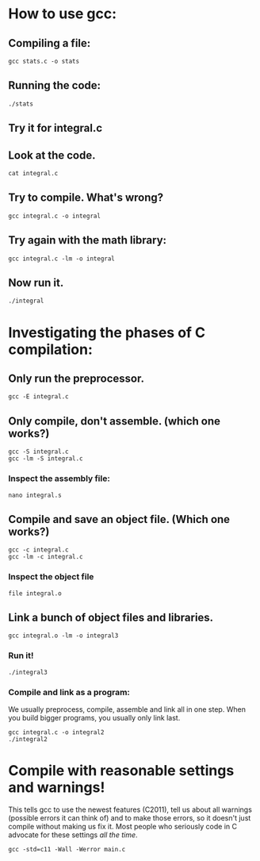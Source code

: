 # How to use gcc:

## Compiling a file:
    gcc stats.c -o stats
## Running the code:
    ./stats
## Try it for integral.c
## Look at the code.
    cat integral.c
## Try to compile. What's wrong?
    gcc integral.c -o integral
## Try again with the math library:
    gcc integral.c -lm -o integral
## Now run it.
    ./integral

# Investigating the phases of C compilation:

## Only run the preprocessor.
    gcc -E integral.c

## Only compile, don't assemble. (which one works?)
    gcc -S integral.c
    gcc -lm -S integral.c
### Inspect the assembly file:
    nano integral.s

## Compile and save an object file. (Which one works?)
    gcc -c integral.c
    gcc -lm -c integral.c
### Inspect the object file
    file integral.o

## Link a bunch of object files and libraries.
    gcc integral.o -lm -o integral3
### Run it!
    ./integral3

### Compile and link as a program:
We usually preprocess, compile, assemble and link all in one step. When you build bigger programs, you usually only link last.
    
    gcc integral.c -o integral2
    ./integral2
    
# Compile with reasonable settings and warnings!
This tells gcc to use the newest features (C2011), tell us about all warnings (possible errors it can think of) and to make those errors, so it doesn't just compile without making us fix it. Most people who seriously code in C advocate for these settings *all the time*.

    gcc -std=c11 -Wall -Werror main.c


